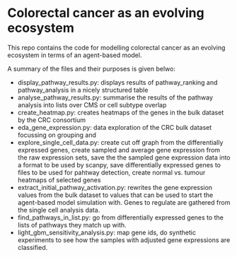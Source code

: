 # Colorectal cancer as an evolving ecosystem

This repo contains the code for modelling colorectal cancer as an evolving ecosystem in terms of an agent-based model.


A summary of the files and their purposes is given belwo:
- display_pathway_results.py: displays results of pathway_ranking and pathway_analysis in a nicely structured table
- analyse_pathway_results.py: summarise the results of the pathway analysis into lists over CMS or cell subtype overlap
- create_heatmap.py: creates heatmaps of the genes in the bulk dataset by the CRC consortium
- eda_gene_expression.py: data exploration of the CRC bulk dataset focussing on grouping and 
- explore_single_cell_data.py: create cut off graph from the differentially expressed genes, create sampled and average gene expression from the raw expression sets, save the the sampled gene expression data into a format to be used by scanpy, save differentially expressed genes to files to be used for pahtway detection, create normal vs. tumour heatmaps of selected genes
- extract_initial_pathway_activation.py: rewrites the gene expression values from the bulk dataset to values that can be used to start the agent-based model simulation with. Genes to regulate are gathered from the single cell analysis data.
- find_pathways_in_list.py: go from differentially expressed genes to the lists of pathways they match up with.
- light_gbm_sensitivity_analysis.py: map gene ids, do synthetic experiments to see how the samples with adjusted gene expressions are classified.
